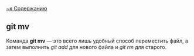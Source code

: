 [~к Содержанию](./readme.md)

## **git mv**

Команда **git mv**  — это всего лишь удобный способ переместить файл, а затем выполнить *git add* для нового файла и *git rm* для старого.